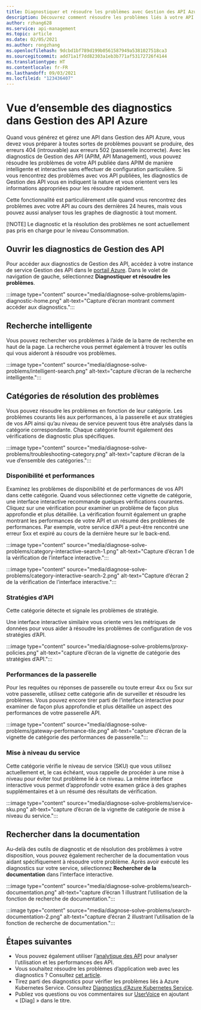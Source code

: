 ```yaml
---
title: Diagnostiquer et résoudre les problèmes avec Gestion des API Azure
description: Découvrez comment résoudre les problèmes liés à votre API dans Gestion des API Azure avec l’outil de diagnostic et de résolution des problèmes dans le portail Azure.
author: rzhang628
ms.service: api-management
ms.topic: article
ms.date: 02/05/2021
ms.author: rongzhang
ms.openlocfilehash: 9dcbd1bf789d199b0561587949a5381027518ca3
ms.sourcegitcommit: add71a1f7dd82303a1eb3b771af53172726f4144
ms.translationtype: HT
ms.contentlocale: fr-FR
ms.lasthandoff: 09/03/2021
ms.locfileid: "123436407"
---
```

# <a name="azure-api-management-diagnostics-overview"></a>Vue d’ensemble des diagnostics dans Gestion des API Azure

Quand vous générez et gérez une API dans Gestion des API Azure, vous devez vous préparer à toutes sortes de problèmes pouvant se produire, des erreurs 404 (introuvable) aux erreurs 502 (passerelle incorrecte). Avec les diagnostics de Gestion des API (APIM, API Management), vous pouvez résoudre les problèmes de votre API publiée dans APIM de manière intelligente et interactive sans effectuer de configuration particulière. Si vous rencontrez des problèmes avec vos API publiées, les diagnostics de Gestion des API vous en indiquent la nature et vous orientent vers les informations appropriées pour les résoudre rapidement.

Cette fonctionnalité est particulièrement utile quand vous rencontrez des problèmes avec votre API au cours des dernières 24 heures, mais vous pouvez aussi analyser tous les graphes de diagnostic à tout moment.

[!NOTE] Le diagnostic et la résolution des problèmes ne sont actuellement pas pris en charge pour le niveau Consommation.

## <a name="open-api-management-diagnostics"></a>Ouvrir les diagnostics de Gestion des API

Pour accéder aux diagnostics de Gestion des API, accédez à votre instance de service Gestion des API dans le [portail Azure](https://portal.azure.com). Dans le volet de navigation de gauche, sélectionnez **Diagnostiquer et résoudre les problèmes**.

:::image type="content" source="media/diagnose-solve-problems/apim-diagnostic-home.png" alt-text="Capture d’écran montrant comment accéder aux diagnostics.":::



## <a name="intelligent-search"></a>Recherche intelligente

Vous pouvez rechercher vos problèmes à l’aide de la barre de recherche en haut de la page. La recherche vous permet également à trouver les outils qui vous aideront à résoudre vos problèmes. 

:::image type="content" source="media/diagnose-solve-problems/intelligent-search.png" alt-text="capture d’écran de la recherche intelligente.":::


## <a name="troubleshooting-categories"></a>Catégories de résolution des problèmes

Vous pouvez résoudre les problèmes en fonction de leur catégorie. Les problèmes courants liés aux performances, à la passerelle et aux stratégies de vos API ainsi qu’au niveau de service peuvent tous être analysés dans la catégorie correspondante. Chaque catégorie fournit également des vérifications de diagnostic plus spécifiques. 

:::image type="content" source="media/diagnose-solve-problems/troubleshooting-category.png" alt-text="capture d’écran de la vue d’ensemble des catégories.":::


### <a name="availability-and-performance"></a>Disponibilité et performances

Examinez les problèmes de disponibilité et de performances de vos API dans cette catégorie. Quand vous sélectionnez cette vignette de catégorie, une interface interactive recommande quelques vérifications courantes. Cliquez sur une vérification pour examiner un problème de façon plus approfondie et plus détaillée. La vérification fournit également un graphe montrant les performances de votre API et un résumé des problèmes de performances. Par exemple, votre service d’API a peut-être rencontré une erreur 5xx et expiré au cours de la dernière heure sur le back-end. 

:::image type="content" source="media/diagnose-solve-problems/category-interactive-search-1.png" alt-text="Capture d’écran 1 de la vérification de l’interface interactive.":::



:::image type="content" source="media/diagnose-solve-problems/category-interactive-search-2.png" alt-text="Capture d’écran 2 de la vérification de l’interface interactive.":::

### <a name="api-policies"></a>Stratégies d’API

Cette catégorie détecte et signale les problèmes de stratégie. 

Une interface interactive similaire vous oriente vers les métriques de données pour vous aider à résoudre les problèmes de configuration de vos stratégies d’API.

:::image type="content" source="media/diagnose-solve-problems/proxy-policies.png" alt-text="capture d’écran de la vignette de catégorie des stratégies d’API.":::

### <a name="gateway-performance"></a>Performances de la passerelle 

Pour les requêtes ou réponses de passerelle ou toute erreur 4xx ou 5xx sur votre passerelle, utilisez cette catégorie afin de surveiller et résoudre les problèmes. Vous pouvez encore tirer parti de l’interface interactive pour examiner de façon plus approfondie et plus détaillée un aspect des performances de votre passerelle API. 

:::image type="content" source="media/diagnose-solve-problems/gateway-performance-tile.png" alt-text="capture d’écran de la vignette de catégorie des performances de passerelle.":::

### <a name="service-upgrade"></a>Mise à niveau du service

Cette catégorie vérifie le niveau de service (SKU) que vous utilisez actuellement et, le cas échéant, vous rappelle de procéder à une mise à niveau pour éviter tout problème lié à ce niveau. La même interface interactive vous permet d’approfondir votre examen grâce à des graphes supplémentaires et à un résumé des résultats de vérification. 

:::image type="content" source="media/diagnose-solve-problems/service-sku.png" alt-text="capture d’écran de la vignette de catégorie de mise à niveau du service.":::

## <a name="search-documentation"></a>Rechercher dans la documentation

Au-delà des outils de diagnostic et de résolution des problèmes à votre disposition, vous pouvez également rechercher de la documentation vous aidant spécifiquement à résoudre votre problème. Après avoir exécuté les diagnostics sur votre service, sélectionnez **Rechercher de la documentation** dans l’interface interactive. 

 :::image type="content" source="media/diagnose-solve-problems/search-documentation.png" alt-text="capture d’écran 1 illustrant l’utilisation de la fonction de recherche de documentation.":::


 :::image type="content" source="media/diagnose-solve-problems/search-documentation-2.png" alt-text="capture d’écran 2 illustrant l’utilisation de la fonction de recherche de documentation.":::


## <a name="next-steps"></a>Étapes suivantes

* Vous pouvez également utiliser l’[analytique des API](howto-use-analytics.md) pour analyser l’utilisation et les performances des API. 
* Vous souhaitez résoudre les problèmes d’application web avec les diagnostics ? Consultez [cet article](../app-service/overview-diagnostics.md).
* Tirez parti des diagnostics pour vérifier les problèmes liés à Azure Kubernetes Service. Consultez [Diagnostics d’Azure Kubernetes Service](../aks/concepts-diagnostics.md).
* Publiez vos questions ou vos commentaires sur [UserVoice](https://feedback.azure.com/forums/248703-api-management) en ajoutant « [Diag] » dans le titre.
